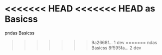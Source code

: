<<<<<<< HEAD
<<<<<<< HEAD
as Basicss
=======
pndas Basicss
>>>>>>> 9a2668f... 1 dev
=======
ndas Basicss
>>>>>>> 8f595fa... 2 dev
